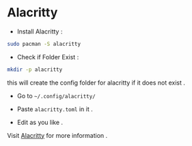 # Alacritty

- Install Alacritty : 

```bash
sudo pacman -S alacritty
```

- Check if Folder Exist :

```bash
mkdir -p alacritty
```

this will create the config folder for alacritty if it does not exist .

- Go to `~/.config/alacritty/`
  
- Paste `alacritty.toml` in it .

- Edit as you like .

Visit [Alacritty](https://alacritty.org/config-alacritty.html) for more information .
